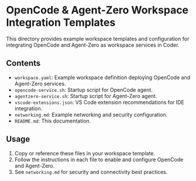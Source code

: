 # OpenCode & Agent-Zero Workspace Integration Templates

This directory provides example workspace templates and configuration for integrating OpenCode and Agent-Zero as workspace services in Coder.

## Contents

- `workspace.yaml`: Example workspace definition deploying OpenCode and Agent-Zero services.
- `opencode-service.sh`: Startup script for OpenCode agent.
- `agentzero-service.sh`: Startup script for Agent-Zero agent.
- `vscode-extensions.json`: VS Code extension recommendations for IDE integration.
- `networking.md`: Example networking and security configuration.
- `README.md`: This documentation.

## Usage

1. Copy or reference these files in your workspace template.
2. Follow the instructions in each file to enable and configure OpenCode and Agent-Zero.
3. See `networking.md` for security and connectivity best practices.

